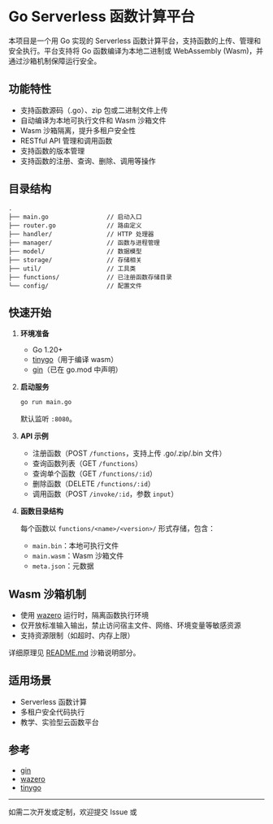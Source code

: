 # Go Serverless 函数计算平台

本项目是一个用 Go 实现的 Serverless 函数计算平台，支持函数的上传、管理和安全执行。平台支持将 Go 函数编译为本地二进制或 WebAssembly (Wasm)，并通过沙箱机制保障运行安全。

## 功能特性

- 支持函数源码（.go）、zip 包或二进制文件上传
- 自动编译为本地可执行文件和 Wasm 沙箱文件
- Wasm 沙箱隔离，提升多租户安全性
- RESTful API 管理和调用函数
- 支持函数的版本管理
- 支持函数的注册、查询、删除、调用等操作

## 目录结构

```
.
├── main.go                // 启动入口
├── router.go              // 路由定义
├── handler/               // HTTP 处理器
├── manager/               // 函数与进程管理
├── model/                 // 数据模型
├── storage/               // 存储相关
├── util/                  // 工具类
├── functions/             // 已注册函数存储目录
└── config/                // 配置文件
```

## 快速开始

1. **环境准备**

   - Go 1.20+
   - [tinygo](https://tinygo.org/)（用于编译 wasm）
   - [gin](https://github.com/gin-gonic/gin)（已在 go.mod 中声明）

2. **启动服务**

   ```sh
   go run main.go
   ```

   默认监听 `:8080`。

3. **API 示例**

   - 注册函数（POST `/functions`，支持上传 .go/.zip/.bin 文件）
   - 查询函数列表（GET `/functions`）
   - 查询单个函数（GET `/functions/:id`）
   - 删除函数（DELETE `/functions/:id`）
   - 调用函数（POST `/invoke/:id`，参数 `input`）

4. **函数目录结构**

   每个函数以 `functions/<name>/<version>/` 形式存储，包含：
   - `main.bin`：本地可执行文件
   - `main.wasm`：Wasm 沙箱文件
   - `meta.json`：元数据

## Wasm 沙箱机制

- 使用 [wazero](https://github.com/tetratelabs/wazero) 运行时，隔离函数执行环境
- 仅开放标准输入输出，禁止访问宿主文件、网络、环境变量等敏感资源
- 支持资源限制（如超时、内存上限）

详细原理见 [README.md](README.md) 沙箱说明部分。

## 适用场景

- Serverless 函数计算
- 多租户安全代码执行
- 教学、实验型云函数平台

## 参考

- [gin](https://github.com/gin-gonic/gin)
- [wazero](https://github.com/tetratelabs/wazero)
- [tinygo](https://tinygo.org/)

---

如需二次开发或定制，欢迎提交 Issue 或